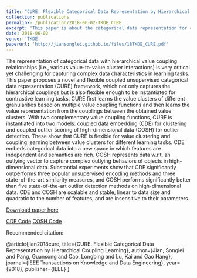 ```yaml
---
title: "CURE: Flexible Categorical Data Representation by Hierarchical Coupling Learning"
collection: publications
permalink: /publication/2018-06-02-TKDE_CURE
excerpt: 'This paper is about the categorical data representation for clustering and outlier detection. Matlab code is available.'
date: 2018-06-02
venue: 'TKDE'
paperurl: 'http://jiansonglei.github.io/files/18TKDE_CURE.pdf'
---
```


The representation of categorical data with hierarchical value coupling relationships (i.e., various value-to-value cluster
interactions) is very critical yet challenging for capturing complex data characteristics in learning tasks. This paper proposes a novel
and flexible coupled unsupervised categorical data representation (CURE) framework, which not only captures the hierarchical
couplings but is also flexible enough to be instantiated for contrastive learning tasks. CURE first learns the value clusters of different
granularities based on multiple value coupling functions and then learns the value representation from the couplings between the
obtained value clusters. With two complementary value coupling functions, CURE is instantiated into two models: coupled data
embedding (CDE) for clustering and coupled outlier scoring of high-dimensional data (COSH) for outlier detection. These show that
CURE is flexible for value clustering and coupling learning between value clusters for different learning tasks. CDE embeds categorical
data into a new space in which features are independent and semantics are rich. COSH represents data w.r.t. an outlying vector to
capture complex outlying behaviors of objects in high-dimensional data. Substantial experiments show that CDE significantly
outperforms three popular unsupervised encoding methods and three state-of-the-art similarity measures, and COSH performs
significantly better than five state-of-the-art outlier detection methods on high-dimensional data. CDE and COSH are scalable and
stable, linear to data size and quadratic to the number of features, and are insensitive to their parameters.


[Download paper here](http://jiansonglei.github.io/files/18TKDE_CURE.pdf) 

[CDE Code](https://github.com/jiansonglei/CDE)
[COSH Code](https://github.com/jiansonglei/COSH)

Recommended citation:

@article{jian2018cure,
  title={CURE: Flexible Categorical Data Representation by Hierarchical Coupling Learning},
  author={Jian, Songlei and Pang, Guansong and Cao, Longbing and Lu, Kai and Gao Hang},
  journal={IEEE Transactions on Knowledge and Data Engineering},
  year={2018},
  publisher={IEEE}
  }